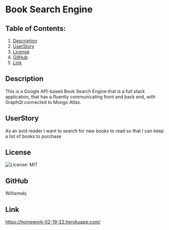 # Book Search Engine

## Table of Contents:
  1. [Description](#description) 
  2. [UserStory](#UserStory)  
  4. [License](#License)
  5. [GitHub](#GitHub)
  6. [Link](#Link)

## Description
This is a Google API-based Book Search Engine that is a full stack application, that has a fluently communicating front and back end, with GraphQl connected to Mongo Atlas.

## UserStory
As an avid reader
I want to search for new books to read
so that I can keep a list of books to purchase

## License
![License: MIT](https://img.shields.io/badge/License-MIT-yellow.svg)

## GitHub
Williamskj

## Link
https://homework-02-19-22.herokuapp.com/

